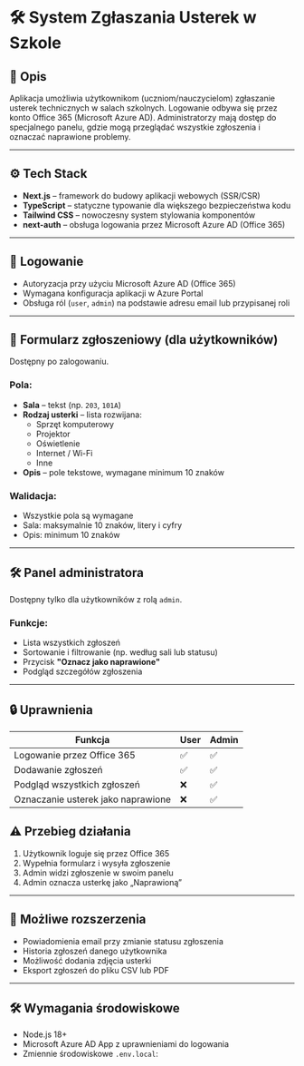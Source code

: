# 🛠️ System Zgłaszania Usterek w Szkole

## 📌 Opis

Aplikacja umożliwia użytkownikom (uczniom/nauczycielom) zgłaszanie usterek technicznych w salach szkolnych. Logowanie odbywa się przez konto Office 365 (Microsoft Azure AD).
Administratorzy mają dostęp do specjalnego panelu, gdzie mogą przeglądać wszystkie zgłoszenia i oznaczać naprawione problemy.

---

## ⚙️ Tech Stack

- **Next.js** – framework do budowy aplikacji webowych (SSR/CSR)
- **TypeScript** – statyczne typowanie dla większego bezpieczeństwa kodu
- **Tailwind CSS** – nowoczesny system stylowania komponentów
- **next-auth** – obsługa logowania przez Microsoft Azure AD (Office 365)

---

## 🔐 Logowanie

- Autoryzacja przy użyciu Microsoft Azure AD (Office 365)
- Wymagana konfiguracja aplikacji w Azure Portal
- Obsługa ról (`user`, `admin`) na podstawie adresu email lub przypisanej roli

---

## 📝 Formularz zgłoszeniowy (dla użytkowników)

Dostępny po zalogowaniu.

### Pola:

- **Sala** – tekst (np. `203`, `101A`)
- **Rodzaj usterki** – lista rozwijana:
  - Sprzęt komputerowy
  - Projektor
  - Oświetlenie
  - Internet / Wi-Fi
  - Inne
- **Opis** – pole tekstowe, wymagane minimum 10 znaków

### Walidacja:

- Wszystkie pola są wymagane
- Sala: maksymalnie 10 znaków, litery i cyfry
- Opis: minimum 10 znaków

---

## 🛠️ Panel administratora

Dostępny tylko dla użytkowników z rolą `admin`.

### Funkcje:

- Lista wszystkich zgłoszeń
- Sortowanie i filtrowanie (np. według sali lub statusu)
- Przycisk **"Oznacz jako naprawione"**
- Podgląd szczegółów zgłoszenia

---

## 🔒 Uprawnienia

| Funkcja                            | User | Admin |
| ---------------------------------- | ---- | ----- |
| Logowanie przez Office 365         | ✅   | ✅    |
| Dodawanie zgłoszeń                 | ✅   | ✅    |
| Podgląd wszystkich zgłoszeń        | ❌   | ✅    |
| Oznaczanie usterek jako naprawione | ❌   | ✅    |

## ⚠️ Przebieg działania

1. Użytkownik loguje się przez Office 365
2. Wypełnia formularz i wysyła zgłoszenie
3. Admin widzi zgłoszenie w swoim panelu
4. Admin oznacza usterkę jako „Naprawioną”

---

## 🧩 Możliwe rozszerzenia

- Powiadomienia email przy zmianie statusu zgłoszenia
- Historia zgłoszeń danego użytkownika
- Możliwość dodania zdjęcia usterki
- Eksport zgłoszeń do pliku CSV lub PDF

---

## 🛠️ Wymagania środowiskowe

- Node.js 18+
- Microsoft Azure AD App z uprawnieniami do logowania
- Zmiennie środowiskowe `.env.local`:
